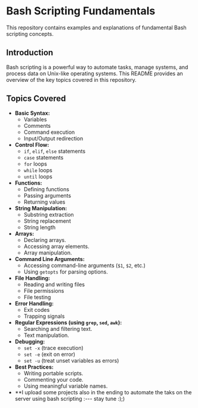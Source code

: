 # Bash Scripting Fundamentals

This repository contains examples and explanations of fundamental Bash scripting concepts.

## Introduction

Bash scripting is a powerful way to automate tasks, manage systems, and process data on Unix-like operating systems. This README provides an overview of the key topics covered in this repository.

## Topics Covered

* **Basic Syntax:**
    * Variables
    * Comments
    * Command execution
    * Input/Output redirection
* **Control Flow:**
    * `if`, `elif`, `else` statements
    * `case` statements
    * `for` loops
    * `while` loops
    * `until` loops
* **Functions:**
    * Defining functions
    * Passing arguments
    * Returning values
* **String Manipulation:**
    * Substring extraction
    * String replacement
    * String length
* **Arrays:**
    * Declaring arrays.
    * Accessing array elements.
    * Array manipulation.
* **Command Line Arguments:**
    * Accessing command-line arguments (`$1`, `$2`, etc.)
    * Using `getopts` for parsing options.
* **File Handling:**
    * Reading and writing files
    * File permissions
    * File testing
* **Error Handling:**
    * Exit codes
    * Trapping signals
* **Regular Expressions (using `grep`, `sed`, `awk`):**
    * Searching and filtering text.
    * Text manipulation.
* **Debugging:**
    * `set -x` (trace execution)
    * `set -e` (exit on error)
    * `set -u` (treat unset variables as errors)
* **Best Practices:**
    * Writing portable scripts.
    * Commenting your code.
    * Using meaningful variable names.
* **I upload some projects also in the ending to automate the taks on the server using bash scripting :--- stay tune :);)
